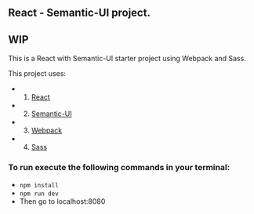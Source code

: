 ## React - Semantic-UI project.
## WIP 
This is a React with Semantic-UI starter project using Webpack and Sass.

This project uses: <br/>
- 1. [React](https://github.com/facebook/react) 
- 2. [Semantic-UI](https://github.com/Semantic-Org/Semantic-UI) 
- 3. [Webpack](https://github.com/webpack/webpack)
- 4. [Sass](https://github.com/sass/sass)



### To run execute the following commands in your terminal:
- `npm install`
- `npm run dev`
- Then go to localhost:8080